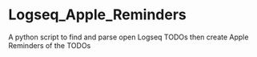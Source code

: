 # Logseq_Apple_Reminders
A python script to find and parse open Logseq TODOs then create Apple Reminders of the TODOs
